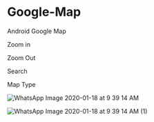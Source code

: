 # Google-Map

Android Google Map

Zoom in

Zoom Out

Search

Map Type


![WhatsApp Image 2020-01-18 at 9 39 14 AM](https://user-images.githubusercontent.com/59989991/72658410-8ecff780-39d6-11ea-8d42-2df1499fbe6d.jpeg)


![WhatsApp Image 2020-01-18 at 9 39 14 AM (1)](https://user-images.githubusercontent.com/59989991/72658411-8f688e00-39d6-11ea-8db4-caa4ee310a4d.jpeg)
